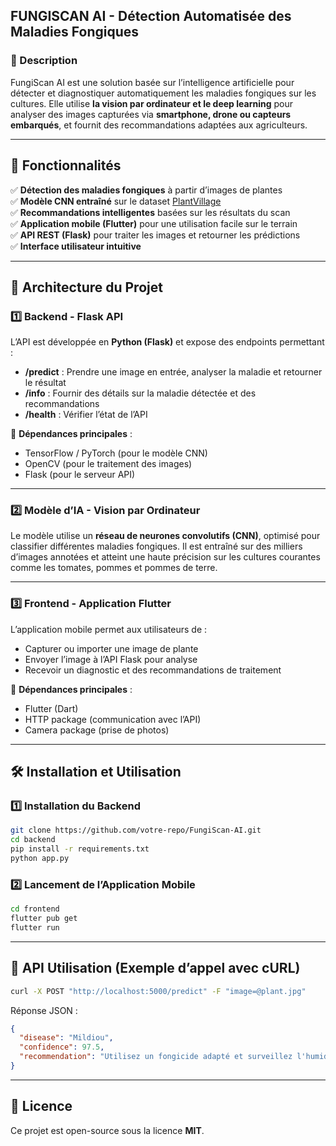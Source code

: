 

## **FUNGISCAN AI** - Détection Automatisée des Maladies Fongiques  

### **🔹 Description**  
FungiScan AI est une solution basée sur l’intelligence artificielle pour détecter et diagnostiquer automatiquement les maladies fongiques sur les cultures. Elle utilise **la vision par ordinateur et le deep learning** pour analyser des images capturées via **smartphone, drone ou capteurs embarqués**, et fournit des recommandations adaptées aux agriculteurs.  

---

## **🚀 Fonctionnalités**  
✅ **Détection des maladies fongiques** à partir d’images de plantes  
✅ **Modèle CNN entraîné** sur le dataset [PlantVillage](https://data.mendeley.com/datasets/tywbtsjrjv/1)  
✅ **Recommandations intelligentes** basées sur les résultats du scan  
✅ **Application mobile (Flutter)** pour une utilisation facile sur le terrain  
✅ **API REST (Flask)** pour traiter les images et retourner les prédictions  
✅ **Interface utilisateur intuitive**  

---

## **📂 Architecture du Projet**  

### **1️⃣ Backend - Flask API**  
L’API est développée en **Python (Flask)** et expose des endpoints permettant :  
- **/predict** : Prendre une image en entrée, analyser la maladie et retourner le résultat  
- **/info** : Fournir des détails sur la maladie détectée et des recommandations  
- **/health** : Vérifier l’état de l’API  

📌 **Dépendances principales** :  
- TensorFlow / PyTorch (pour le modèle CNN)  
- OpenCV (pour le traitement des images)  
- Flask (pour le serveur API)  

---

### **2️⃣ Modèle d’IA - Vision par Ordinateur**  
Le modèle utilise un **réseau de neurones convolutifs (CNN)**, optimisé pour classifier différentes maladies fongiques. Il est entraîné sur des milliers d’images annotées et atteint une haute précision sur les cultures courantes comme les tomates, pommes et pommes de terre.  

---

### **3️⃣ Frontend - Application Flutter**  
L’application mobile permet aux utilisateurs de :  
- Capturer ou importer une image de plante  
- Envoyer l’image à l’API Flask pour analyse  
- Recevoir un diagnostic et des recommandations de traitement  

📌 **Dépendances principales** :  
- Flutter (Dart)  
- HTTP package (communication avec l’API)  
- Camera package (prise de photos)  

---

## **🛠 Installation et Utilisation**  

### **1️⃣ Installation du Backend**  
```bash
git clone https://github.com/votre-repo/FungiScan-AI.git  
cd backend  
pip install -r requirements.txt  
python app.py  
```

### **2️⃣ Lancement de l’Application Mobile**  
```bash
cd frontend  
flutter pub get  
flutter run  
```

---

## **📌 API Utilisation (Exemple d’appel avec cURL)**  
```bash
curl -X POST "http://localhost:5000/predict" -F "image=@plant.jpg"
```
Réponse JSON :  
```json
{
  "disease": "Mildiou",
  "confidence": 97.5,
  "recommendation": "Utilisez un fongicide adapté et surveillez l'humidité."
}
```

---

## **📜 Licence**  
Ce projet est open-source sous la licence **MIT**.  

